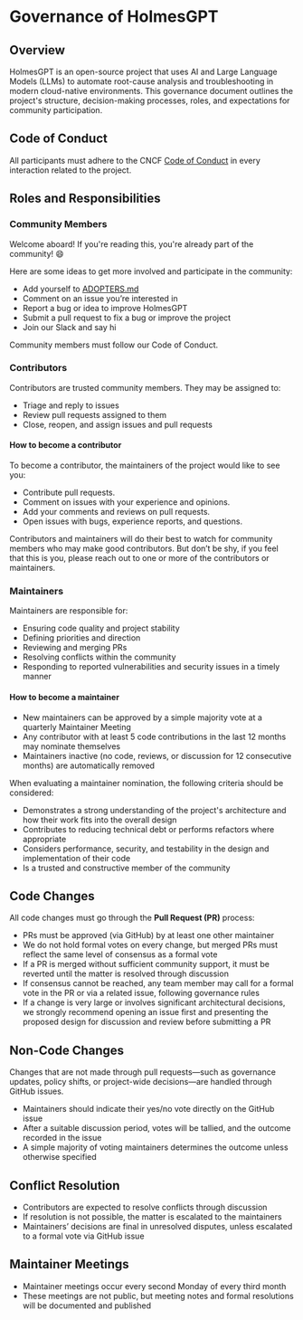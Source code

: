 # Governance of HolmesGPT

## Overview
HolmesGPT is an open-source project that uses AI and Large Language Models (LLMs) to automate root-cause analysis and troubleshooting in modern cloud-native environments. This governance document outlines the project's structure, decision-making processes, roles, and expectations
for community participation.

## Code of Conduct
All participants must adhere to the CNCF [Code of Conduct](https://github.com/cncf/foundation/blob/main/code-of-conduct.md) in every interaction related to the project.

## Roles and Responsibilities

### Community Members
Welcome aboard! If you're reading this, you're already part of the community! 😄

Here are some ideas to get more involved and participate in the community:
- Add yourself to [ADOPTERS.md](./ADOPTERS.md)
- Comment on an issue you’re interested in
- Report a bug or idea to improve HolmesGPT
- Submit a pull request to fix a bug or improve the project
- Join our Slack and say hi

Community members must follow our Code of Conduct.

### Contributors
Contributors are trusted community members. They may be assigned to:

- Triage and reply to issues
- Review pull requests assigned to them
- Close, reopen, and assign issues and pull requests

#### How to become a contributor
To become a contributor, the maintainers of the project would like to see you:

- Contribute pull requests.
- Comment on issues with your experience and opinions.
- Add your comments and reviews on pull requests.
- Open issues with bugs, experience reports, and questions.

Contributors and maintainers will do their best to watch for community members who may make good contributors. But don’t be shy, if you feel that this is you, please reach out to one or more of the contributors or maintainers.

### Maintainers
Maintainers are responsible for:
- Ensuring code quality and project stability
- Defining priorities and direction
- Reviewing and merging PRs
- Resolving conflicts within the community
- Responding to reported vulnerabilities and security issues in a timely manner

#### How to become a maintainer
- New maintainers can be approved by a simple majority vote at a quarterly Maintainer Meeting
- Any contributor with at least 5 code contributions in the last 12 months may nominate themselves
- Maintainers inactive (no code, reviews, or discussion for 12 consecutive months) are automatically removed

When evaluating a maintainer nomination, the following criteria should be considered:
- Demonstrates a strong understanding of the project's architecture and how their work fits into the overall design
- Contributes to reducing technical debt or performs refactors where appropriate
- Considers performance, security, and testability in the design and implementation of their code
- Is a trusted and constructive member of the community

## Code Changes
All code changes must go through the **Pull Request (PR)** process:

- PRs must be approved (via GitHub) by at least one other maintainer
- We do not hold formal votes on every change, but merged PRs must reflect the same level of consensus as a formal vote
- If a PR is merged without sufficient community support, it must be reverted until the matter is resolved through discussion
- If consensus cannot be reached, any team member may call for a formal vote in the PR or via a related issue, following governance rules
- If a change is very large or involves significant architectural decisions, we strongly recommend opening an issue first and presenting the proposed design for discussion and review before submitting a PR

## Non-Code Changes
Changes that are not made through pull requests—such as governance updates, policy shifts, or project-wide decisions—are handled through GitHub issues.

- Maintainers should indicate their yes/no vote directly on the GitHub issue
- After a suitable discussion period, votes will be tallied, and the outcome recorded in the issue
- A simple majority of voting maintainers determines the outcome unless otherwise specified

## Conflict Resolution
- Contributors are expected to resolve conflicts through discussion
- If resolution is not possible, the matter is escalated to the maintainers
- Maintainers’ decisions are final in unresolved disputes, unless escalated to a formal vote via GitHub issue

## Maintainer Meetings
- Maintainer meetings occur every second Monday of every third month
- These meetings are not public, but meeting notes and formal resolutions will be documented and published
